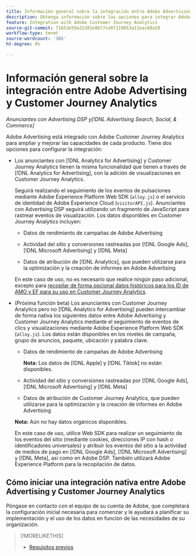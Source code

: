 ```yaml
---
title: Información general sobre la integración entre Adobe Advertising y Adobe Customer Journey Analytics
description: Obtenga información sobre las opciones para integrar Adobe Advertising con Adobe Customer Journey Analytics.
feature: Integration with Adobe Customer Journey Analytics
source-git-commit: 71653e59a22201e8b77ce07119053a11eac60a19
workflow-type: tm+mt
source-wordcount: '365'
ht-degree: 0%

---
```


# Información general sobre la integración entre Adobe Advertising y Customer Journey Analytics

<!-- title? If I change, change refs throughout -->

*Anunciantes con Advertising DSP y[!DNL Advertising Search, Social, & Commerce]*

Adobe Advertising está integrado con Adobe Customer Journey Analytics para ampliar y mejorar las capacidades de cada producto. Tiene dos opciones para configurar la integración:

* Los anunciantes con [!DNL Analytics for Advertising] y Customer Journey Analytics tienen la misma funcionalidad que tienen a través de [!DNL Analytics for Advertising], con la adición de visualizaciones en Customer Journey Analytics.

  Seguirá realizando el seguimiento de los eventos de pulsaciones mediante Adobe Experience Platform Web SDK (`alloy.js`) o el servicio de identidad de Adobe Experience Cloud (`visitorAPI.js`). Anunciantes con Advertising DSP seguirá utilizando un fragmento de JavaScript para rastrear eventos de visualización. Los datos disponibles en Customer Journey Analytics incluyen:

   * Datos de rendimiento de campañas de Adobe Advertising

   * Actividad del sitio y conversiones rastreadas por [!DNL Google Ads], [!DNL Microsoft Advertising] y [!DNL Meta]

   * Datos de atribución de [!DNL Analytics], que pueden utilizarse para la optimización y la creación de informes en Adobe Advertising

  En este caso de uso, no es necesario que realice ningún paso adicional, excepto para [recopilar de forma opcional datos históricos para los ID de AMO y EF para su uso en Customer Journey Analytics](/help/integrations/analytics/rvars-to-evars.md).

* (Próxima función beta) Los anunciantes con Customer Journey Analytics pero no [!DNL Analytics for Advertising] pueden intercambiar de forma nativa los siguientes datos entre Adobe Advertising y Customer Journey Analytics mediante el seguimiento de eventos de clics y visualizaciones mediante Adobe Experience Platform Web SDK (`alloy.js`). Los datos están disponibles en los niveles de campaña, grupo de anuncios, paquete, ubicación y palabra clave.

   * Datos de rendimiento de campañas de Adobe Advertising

     **Nota:** Los datos de [!DNL Apple] y [!DNL Tiktok] no están disponibles.

   * Actividad del sitio y conversiones rastreadas por [!DNL Google Ads], [!DNL Microsoft Advertising] y [!DNL Meta]

   * Datos de atribución de Customer Journey Analytics, que pueden utilizarse para la optimización y la creación de informes en Adobe Advertising

  **Nota:** Aún no hay datos orgánicos disponibles.<!-- Does that belong somewhere up above? -->

  En este caso de uso, utilice Web SDK para realizar un seguimiento de los eventos del sitio (mediante cookies, direcciones IP con hash o identificadores universales) y atribuir los eventos del sitio a la actividad de medios de pago en [!DNL Google Ads], [!DNL Microsoft Advertising] y [!DNL Meta], así como en Adobe DSP. También utilizará Adobe Experience Platform para la recopilación de datos.

## Cómo iniciar una integración nativa entre Adobe Advertising y Customer Journey Analytics

Póngase en contacto con el equipo de su cuenta de Adobe, que completará la configuración inicial necesaria para comenzar y le ayudará a planificar su implementación y el uso de los datos en función de las necesidades de su organización.

>[!MORELIKETHIS]
>
>* [Requisitos previos](prerequisites.md)
